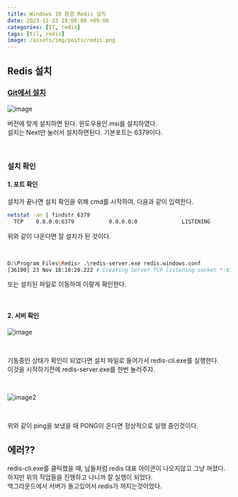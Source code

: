 ```yaml
---
title: Windows 10 환경 Redis 설치
date: 2023-11-23 18:00:00 +09:00
categories: [IT, redis]
tags: [til, redis]
image: /assets/img/posts/redis.png
---
```



## Redis 설치

### [Git에서 설치](https://github.com/microsoftarchive/redis/releases)

![image](https://github.com/honge7694/honge7694.github.io/assets/76715487/cb240d74-0446-4f0e-aa7c-281c01ee43dd)

버전에 맞게 설치하면 된다. 윈도우용인.msi를 설치하였다.     
설치는 Next만 눌러서 설치하면된다. 기본포트는 6379이다.

<br/>

### 설치 확인

#### 1. 포트 확인
설치가 끝나면 설치 확인을 위해 cmd를 시작하여, 다음과 같이 입력한다.

```bash
netstat -an | findstr 6379
  TCP    0.0.0.0:6379           0.0.0.0:0              LISTENING
```
위와 같이 나온다면 잘 설치가 된 것이다.

<br/>

```bash
D:\Program Files\Redis> .\redis-server.exe redis.windows.conf
[36100] 23 Nov 18:10:20.222 # Creating Server TCP listening socket *:6379: bind: No error
```
또는 설치된 파일로 이동하여 이렇게 확인한다.

<br/>

#### 2. 서버 확인

![image](https://github.com/honge7694/honge7694.github.io/assets/76715487/845202f5-465d-424f-b685-e5cb4634d29c)    

<br/>

기동중인 상태가 확인이 되었다면 설치 파일로 들어가서 redis-cli.exe를 실행한다.    
이것을 시작하기전에 redis-server.exe를 한번 눌러주자.

<br/>

![image2](https://github.com/honge7694/honge7694.github.io/assets/76715487/cac062dc-fbad-4500-86e8-df4274aba68a)    

<br/>

위와 같이 ping을 보냈을 때 PONG이 온다면 정상적으로 실행 중인것이다.


## 에러??

redis-cli.exe를 클릭했을 때, 남들처럼 redis 대표 아이콘이 나오지않고 그냥 꺼졌다.
하지만 위의 작업들을 진행하고 나니까 잘 실행이 되었다.     
백그라운드에서 서버가 돌고있어서 redis가 꺼지는것이었다.
